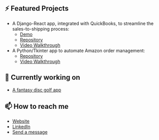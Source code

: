 ## ⚡ Featured Projects
- A Django-React app, integrated with QuickBooks, to streamline the sales-to-shipping process:
  - [Demo](https://production-planner-demo.michellef.dev/)
  - [Repository](https://github.com/michellevit/Production-Planner)
  - [Video Walkthrough](https://www.youtube.com/watch?v=J0YNExrDqck&ab_channel=Michelle)
- A Python/Tkinter app to automate Amazon order management:
  - [Repository](https://github.com/michellevit/Amazon-Inventory-Checker-App)
  - [Video Walkthrough](https://www.youtube.com/watch?v=J0YNExrDqck&ab_channel=Michelle)  


## 🔭 Currently working on
- [A fantasy disc golf app](https://github.com/michellevit/DG-Draft)


## 📫 How to reach me
- [Website](https://michellef.dev)
- [LinkedIn](https://www.linkedin.com/in/michelle-flandin/)
- [Send a message](https://michellef.dev/contact)

<!--
**michellevit/michellevit** is a ✨ _special_ ✨ repository because its `README.md` (this file) appears on your GitHub profile.

Here are some ideas to get you started:

- 🔭 I’m currently working on ...
- 🌱 I’m currently learning ...
- 👯 I’m looking to collaborate on ...
- 🤔 I’m looking for help with ...
- 💬 Ask me about ...
- 📫 How to reach me: ...
- 😄 Pronouns: ...
- ⚡ Fun fact: ...
-->
